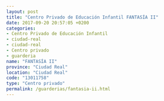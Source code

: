 ```yaml
---
layout: post
title: "Centro Privado de Educación Infantil FANTASÍA II"
date: 2017-09-20 20:57:05 +0200
categories:
- Centro Privado de Educación Infantil
- ciudad-real
- ciudad-real
- Centro privado
- guarderia
name: "FANTASÍA II"
province: "Ciudad Real"
location: "Ciudad Real"
code: "13011758"
type: "Centro privado"
permalink: /guarderias/fantasia-ii.html
---
```

